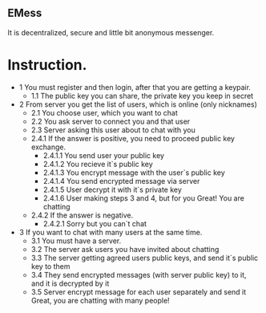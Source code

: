 EMess
---

It is decentralized, secure and little bit anonymous messenger.

# Instruction.

  - 1 You must register and then login, after that you are getting a keypair.
    - 1.1 The public key you can share, the private key you keep in secret
  - 2 From server you get the list of users, which is online (only nicknames)
    - 2.1 You choose user, which you want to chat
    - 2.2 You ask server to connect you and that user
    - 2.3 Server asking this user about to chat with you
    - 2.4.1 If the answer is positive, you need to proceed public key exchange.
      - 2.4.1.1 You send user your public key
      - 2.4.1.2 You recieve it`s public key
      - 2.4.1.3 You encrypt message with the user`s public key
      - 2.4.1.4 You send encrypted message via server
      - 2.4.1.5 User decrypt it with it`s private key
      - 2.4.1.6 User making steps 3 and 4, but for you
      Great! You are chatting
    - 2.4.2 If the answer is negative.
      - 2.4.2.1 Sorry but you can`t chat
  - 3 If you want to chat with many users at the same time.
    - 3.1 You must have a server.
    - 3.2 The server ask users you have invited about chatting
    - 3.3 The server getting agreed users public keys, and send it`s public key to them
    - 3.4 They send encrypted messages (with server public key) to it, and it is decrypted by it
    - 3.5 Server encrypt message for each user separately and send it
    Great, you are chatting with many people!
